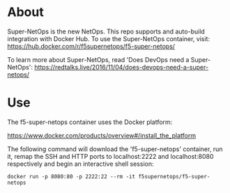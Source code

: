 # About
Super-NetOps is the new NetOps. This repo supports and auto-build integration
with Docker Hub. To use the Super-NetOps container, visit:
https://hub.docker.com/r/f5supernetops/f5-super-netops/

To learn more about Super-NetOps, read 'Does DevOps need a Super-NetOps': https://redtalks.live/2016/11/04/does-devops-need-a-super-netops/

# Use
The f5-super-netops container uses the Docker platform:

https://www.docker.com/products/overview#/install_the_platform

The following command will download the 'f5-super-netops' container, run it,
remap the SSH and HTTP ports to localhost:2222 and localhost:8080 respectively
and begin an interactive shell session:

`docker run -p 8080:80 -p 2222:22 --rm -it f5supernetops/f5-super-netops`

